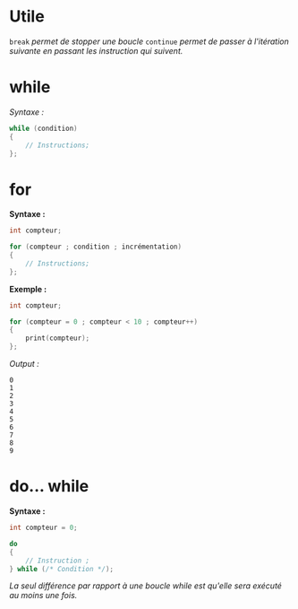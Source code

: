 # Utile
`break` *permet de stopper une boucle*
`continue` *permet de passer à l'itération suivante en passant les instruction qui suivent.*
# while
*Syntaxe :*
```C
while (condition)
{
    // Instructions;
};
```

# for
**Syntaxe :**
```C
int compteur;

for (compteur ; condition ; incrémentation)
{
	// Instructions;
};
```

**Exemple :**
```C
int compteur;

for (compteur = 0 ; compteur < 10 ; compteur++)
{
	print(compteur);
};
```
*Output :*
```shell
0
1
2
3
4
5
6
7
8
9
```

# do... while
**Syntaxe :**
```C
int compteur = 0;

do
{
    // Instruction ;
} while (/* Condition */);
```

*La seul différence par rapport à une boucle while est qu'elle sera exécuté au moins une fois.*
